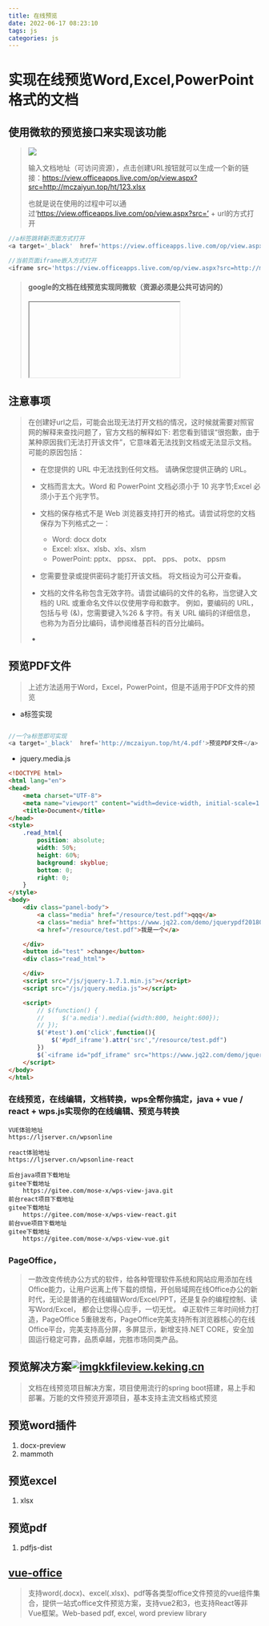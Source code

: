 ```yaml
---
title: 在线预览
date: 2022-06-17 08:23:10
tags: js
categories: js
---
```

# 实现在线预览Word,Excel,PowerPoint格式的文档

## 使用微软的预览接口来实现该功能

> ![](D:\Typora\workSpace\resource\20190603164626720.png)
>
> 输入文档地址（可访问资源），点击创建URL按钮就可以生成一个新的链接：https://view.officeapps.live.com/op/view.aspx?src=http://mczaiyun.top/ht/123.xlsx
>
> 也就是说在使用的过程中可以通过‘https://view.officeapps.live.com/op/view.aspx?src=’ + url的方式打开

```js
//a标签跳转新页面方式打开
<a target='_black'  href='https://view.officeapps.live.com/op/view.aspx?src=http://mczaiyun.top/ht/123.xlsx'>预览文件</a>

//当前页面iframe嵌入方式打开
<iframe src='https://view.officeapps.live.com/op/view.aspx?src=http://mczaiyun.top/ht/123.xlsx' />
```

<!--more-->

> #### google的文档在线预览实现同微软（资源必须是公共可访问的）
>
> <iframe :src="'https://docs.google.com/viewer?url="fileurl"></iframe>

## 注意事项

> 在创建好url之后，可能会出现无法打开文档的情况，这时候就需要对照官网的解释来查找问题了，官方文档的解释如下:
> 若您看到错误“很抱歉，由于某种原因我们无法打开该文件”，它意味着无法找到文档或无法显示文档。 可能的原因包括：
>
> - 在您提供的 URL 中无法找到任何文档。 请确保您提供正确的 URL。
>
> - 文档而言太大。Word 和 PowerPoint 文档必须小于 10 兆字节;Excel 必须小于五个兆字节。
>
> - 文档的保存格式不是 Web 浏览器支持打开的格式。请尝试将您的文档保存为下列格式之一：
>
>   - Word: docx dotx
>   - Excel: xlsx、xlsb、xls、xlsm
>   - PowerPoint: pptx、 ppsx、 ppt、 pps、 potx、 ppsm
>
> - 您需要登录或提供密码才能打开该文档。 将文档设为可公开查看。
>
> - 文档的文件名称包含无效字符。请尝试编码的文件的名称，当您键入文档的 URL 或重命名文件以仅使用字母和数字。
>   例如，要编码的 URL，包括与号 (&)，您需要键入%26 & 字符。有关 URL 编码的详细信息，也称为为百分比编码，请参阅维基百科的百分比编码。
>
> - [官网地址]: https://support.office.com/zh-cn/article/%E8%81%94%E6%9C%BA%E6%9F%A5%E7%9C%8B-office-%E6%96%87%E6%A1%A3-1cc2ea26-0f7b-41f7-8e0e-6461a104544e?ui=zh-CN&amp;rs=zh-CN&amp;ad=CN
>
>   

## 预览PDF文件

> 上述方法适用于Word，Excel，PowerPoint，但是不适用于PDF文件的预览

- a标签实现

```js

//一个a标签即可实现
<a target='_black'  href='http://mczaiyun.top/ht/4.pdf'>预览PDF文件</a>

```



- jquery.media.js

```html
<!DOCTYPE html>
<html lang="en">
<head>
    <meta charset="UTF-8">
    <meta name="viewport" content="width=device-width, initial-scale=1.0">
    <title>Document</title>
</head>
<style>
    .read_html{
        position: absolute;
        width: 50%;
        height: 60%;
        background: skyblue;
        bottom: 0;
        right: 0;
    }
</style>
<body>
    <div class="panel-body">
        <a class="media" href="/resource/test.pdf">qqq</a>  
        <a class="media" href="https://www.jq22.com/demo/jquerypdf201808150005/pdf1.pdf">qqq</a>  
        <a href="/resource/test.pdf">我是一个</a>

    </div>
    <button id="test" >change</button>
    <div class="read_html">

    </div>
    <script src="/js/jquery-1.7.1.min.js"></script>
    <script src="/js/jquery.media.js"></script>

    <script>
        // $(function() {  
        //     $('a.media').media({width:800, height:600});  
        // });
        $('#test').on('click',function(){
            $('#pdf_iframe').attr('src',"/resource/test.pdf")
        })
        $(`<iframe id="pdf_iframe" src="https://www.jq22.com/demo/jquerypdf201808150005/pdf1.pdf" width="100%" height="100%" frameborder="1" >`).appendTo($('.read_html'))
    </script>
</body>
</html>
```



### 在线预览，在线编辑，文档转换，wps全帮你搞定，java + vue / react + wps.js实现你的在线编辑、预览与转换

```
VUE体验地址
https://ljserver.cn/wpsonline

react体验地址
https://ljserver.cn/wpsonline-react

后台java项目下载地址
gitee下载地址
	https://gitee.com/mose-x/wps-view-java.git
前台react项目下载地址
gitee下载地址
	https://gitee.com/mose-x/wps-view-react.git
前台vue项目下载地址
gitee下载地址
	https://gitee.com/mose-x/wps-view-vue.git
```

### PageOffice，

> 一款改变传统办公方式的软件，给各种管理软件系统和网站应用添加在线Office能力，让用户远离上传下载的烦恼，开创局域网在线Office办公的新时代，无论是普通的在线编辑Word/Excel/PPT，还是复杂的编程控制、读写Word/Excel， 都会让您得心应手，一切无忧。 卓正软件三年时间倾力打造，PageOffice 5重磅发布，PageOffice完美支持所有浏览器核心的在线Office平台，完美支持高分屏，多屏显示，新增支持.NET CORE，安全加固运行稳定可靠，品质卓越，完胜市场同类产品。



## 预览解决方案[![img](https://lf3-cdn-tos.bytescm.com/obj/static/xitu_juejin_web/3f843e8626a3844c624fb596dddd9674.svg)kkfileview.keking.cn](https://link.juejin.cn/?target=https%3A%2F%2Fkkfileview.keking.cn%2Fzh-cn%2Findex.html)

> 文档在线预览项目解决方案，项目使用流行的spring boot搭建，易上手和部署。万能的文件预览开源项目，基本支持主流文档格式预览

## 预览word插件

1. docx-preview
2. mammoth



## 预览excel

1. xlsx



## 预览pdf

1. pdfjs-dist



## [vue-office](https://github.com/501351981/vue-office)



> 支持word(.docx)、excel(.xlsx)、pdf等各类型office文件预览的vue组件集合，提供一站式office文件预览方案，支持vue2和3，也支持React等非Vue框架。Web-based pdf, excel, word preview library